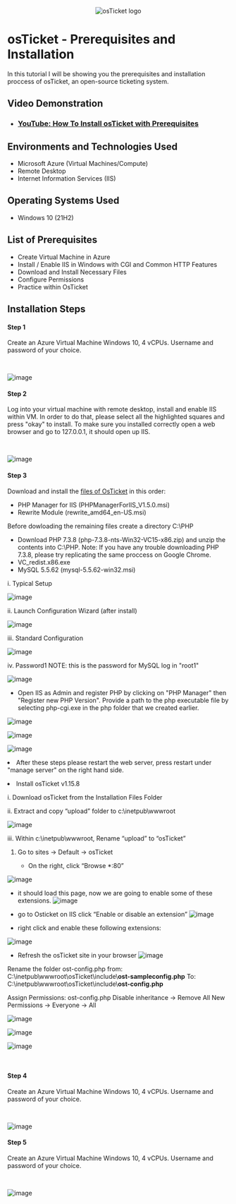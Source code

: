 <p align="center">
<img src="https://i.imgur.com/Clzj7Xs.png" alt="osTicket logo"/>
</p>

<h1>osTicket - Prerequisites and Installation</h1>
In this tutorial I will be showing you the prerequisites and installation proccess of osTicket, an open-source ticketing system.<br />


<h2>Video Demonstration</h2>

- ### [YouTube: How To Install osTicket with Prerequisites](https://www.youtube.com)

<h2>Environments and Technologies Used</h2>

- Microsoft Azure (Virtual Machines/Compute)
- Remote Desktop
- Internet Information Services (IIS)

<h2>Operating Systems Used </h2>

- Windows 10</b> (21H2)

<h2>List of Prerequisites</h2>

- Create Virtual Machine in Azure
- Install / Enable IIS in Windows with CGI and Common HTTP Features
- Download and Install Necessary Files
- Configure Permissions
- Practice within OsTicket

<h2>Installation Steps</h2>
<h4>Step 1</h4>
<p>Create an Azure Virtual Machine Windows 10, 4 vCPUs. Username and password of your choice.
</p>
<br />

![image](https://github.com/cardosoguisilva/osticket-prereqs/assets/157248613/95dccdcf-c4be-47f9-aec2-267e28a66071)

<h4>Step 2</h4>
<p>Log into your virtual machine with remote desktop, install and enable IIS within VM. In order to do that, please select all the highlighted squares and press "okay" to install. To make sure you installed correctly open a web browser and go to 127.0.0.1, it should open up IIS.
</p>
<br />

![image](https://github.com/cardosoguisilva/osticket-prereqs/assets/157248613/049cab92-0ae8-4c8c-b464-3be2bade7ef5)


<h4>Step 3</h4>
<p>Download and install the <a href="https://drive.google.com/drive/u/1/folders/1APMfNyfNzcxZC6EzdaNfdZsUwxWYChf6">files of OsTicket</a> in this order:
</p>

- PHP Manager for IIS (PHPManagerForIIS_V1.5.0.msi)
- Rewrite Module (rewrite_amd64_en-US.msi)
  
<p> Before dowloading the remaining files create a directory C:\PHP </p>

- Download PHP 7.3.8 (php-7.3.8-nts-Win32-VC15-x86.zip) and unzip the contents into C:\PHP. Note: If you have any trouble downloading PHP 7.3.8, please try replicating the same proccess on Google Chrome.
- VC_redist.x86.exe
- MySQL 5.5.62 (mysql-5.5.62-win32.msi)
 <p>  i. Typical Setup </p>
 <p>
   
   ![image](https://github.com/cardosoguisilva/osticket-prereqs/assets/157248613/abe6e6d1-bd25-44a1-bfed-4969be4f8729)</p>

  ii. Launch Configuration Wizard (after install)
<p>
 
 ![image](https://github.com/cardosoguisilva/osticket-prereqs/assets/157248613/a6bc73c2-2ef9-4f8b-8dd7-acbf350bd060)
</p>

 
  iii. Standard Configuration
<p>
 
 ![image](https://github.com/cardosoguisilva/osticket-prereqs/assets/157248613/e50fdc9c-b923-480d-acf1-dcbf39868747)
</p>

  iv. Password1 NOTE: this is the password for MySQL log in "root1"
<p>
 
![image](https://github.com/cardosoguisilva/osticket-prereqs/assets/157248613/eeee7485-f263-46de-b0e9-9cac105fbf87)
</p>

- Open IIS as Admin and register PHP by clicking on "PHP Manager" then "Register new PHP Version". Provide a path to the php executable file by selecting php-cgi.exe in the php folder that we created earlier. </p>

![image](https://github.com/cardosoguisilva/osticket-prereqs/assets/157248613/0aeffeb9-f9fd-4422-be27-d7272385fc12)

![image](https://github.com/cardosoguisilva/osticket-prereqs/assets/157248613/0bf32214-250a-4704-847d-d05455f4f394)

![image](https://github.com/cardosoguisilva/osticket-prereqs/assets/157248613/4f2254bf-17ec-4c7d-b711-aac6ead8606f)


<p>
  <li>After these steps please restart the web server, press restart under "manage server" on the right hand side.</li>  </p>
 
<li> Install osTicket v1.15.8</li>
<p> </p>
<p>
i. Download osTicket from the Installation Files Folder
  </p>
<p>
ii. Extract and copy “upload” folder to c:\inetpub\wwwroot  </p>

 ![image](https://github.com/cardosoguisilva/osticket-prereqs/assets/157248613/be3ef338-14b7-485b-9e23-3ce39b24edf6)
  
    
<p>
iii. Within c:\inetpub\wwwroot, Rename “upload” to “osTicket”
</p>

<ol>
  <li>Go to sites -> Default -> osTicket</li>
<ul>
<li>On the right, click “Browse *:80”</li>
</ul>
</ol>

![image](https://github.com/cardosoguisilva/osticket-prereqs/assets/157248613/b3dbc1eb-3e46-4843-a34d-36ed8d9a8b8d)

- it should load this page, now we are going to enable some of these extensions.
![image](https://github.com/cardosoguisilva/osticket-prereqs/assets/157248613/b8f5f4aa-a391-4569-bc6b-0c35963b4583)

- go to Osticket on IIS click “Enable or disable an extension”
![image](https://github.com/cardosoguisilva/osticket-prereqs/assets/157248613/442733ea-411e-497d-a4ec-1f8099884b03)

- right click and enable these following extensions:

![image](https://github.com/cardosoguisilva/osticket-prereqs/assets/157248613/f33f12e2-bdb2-4925-b816-7dddef2fefdf)

- Refresh the osTicket site in your browser
![image](https://github.com/cardosoguisilva/osticket-prereqs/assets/157248613/88c82eb0-3103-4957-b088-ba3535a70097)

<p> Rename the folder ost-config.php from: C:\inetpub\wwwroot\osTicket\include\<b>ost-sampleconfig.php</b> To: C:\inetpub\wwwroot\osTicket\include\<b>ost-config.php</b>
<b></b>
 </p>

Assign Permissions: ost-config.php
Disable inheritance -> Remove All
New Permissions -> Everyone -> All

![image](https://github.com/cardosoguisilva/osticket-prereqs/assets/157248613/fc73daec-3207-4ee6-8243-19d3ede3894b)

![image](https://github.com/cardosoguisilva/osticket-prereqs/assets/157248613/1efa2622-1c78-4034-a2cc-e57a4b3d6c78)

![image](https://github.com/cardosoguisilva/osticket-prereqs/assets/157248613/0d61688b-fcd0-4643-bb57-189d87ba8c5e)


 
<br />

<h4>Step 4</h4>
<p>Create an Azure Virtual Machine Windows 10, 4 vCPUs. Username and password of your choice.
</p>
<br />

![image](https://github.com/cardosoguisilva/osticket-prereqs/assets/157248613/95dccdcf-c4be-47f9-aec2-267e28a66071)
<h4>Step 5</h4>
<p>Create an Azure Virtual Machine Windows 10, 4 vCPUs. Username and password of your choice.
</p>
<br />

![image](https://github.com/cardosoguisilva/osticket-prereqs/assets/157248613/95dccdcf-c4be-47f9-aec2-267e28a66071)
